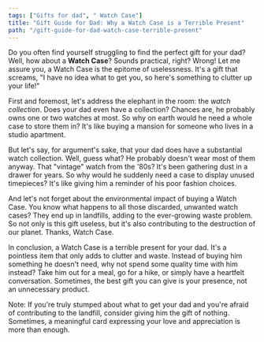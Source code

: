 ```yaml
---
tags: ["Gifts for dad", " Watch Case"]
title: "Gift Guide for Dad: Why a Watch Case is a Terrible Present"
path: "/gift-guide-for-dad-watch-case-terrible-present"
---
```


Do you often find yourself struggling to find the perfect gift for your dad? Well, how about a **Watch Case**? Sounds practical, right? Wrong! Let me assure you, a Watch Case is the epitome of uselessness. It's a gift that screams, "I have no idea what to get you, so here's something to clutter up your life!"

First and foremost, let's address the elephant in the room: the *watch collection*. Does your dad even have a collection? Chances are, he probably owns one or two watches at most. So why on earth would he need a whole case to store them in? It's like buying a mansion for someone who lives in a studio apartment.

But let's say, for argument's sake, that your dad does have a substantial watch collection. Well, guess what? He probably doesn't wear most of them anyway. That "vintage" watch from the '80s? It's been gathering dust in a drawer for years. So why would he suddenly need a case to display unused timepieces? It's like giving him a reminder of his poor fashion choices.

And let's not forget about the environmental impact of buying a Watch Case. You know what happens to all those discarded, unwanted watch cases? They end up in landfills, adding to the ever-growing waste problem. So not only is this gift useless, but it's also contributing to the destruction of our planet. Thanks, Watch Case.

In conclusion, a Watch Case is a terrible present for your dad. It's a pointless item that only adds to clutter and waste. Instead of buying him something he doesn't need, why not spend some quality time with him instead? Take him out for a meal, go for a hike, or simply have a heartfelt conversation. Sometimes, the best gift you can give is your presence, not an unnecessary product.

Note: If you're truly stumped about what to get your dad and you're afraid of contributing to the landfill, consider giving him the gift of nothing. Sometimes, a meaningful card expressing your love and appreciation is more than enough.